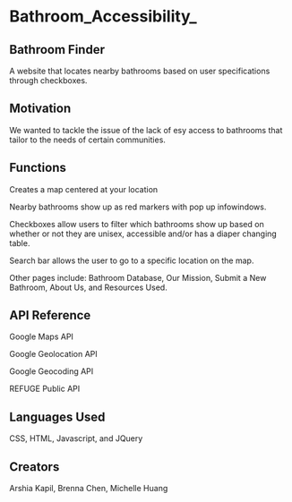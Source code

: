 # Bathroom_Accessibility_
## Bathroom Finder
 A website that locates nearby bathrooms based on user specifications through checkboxes.
## Motivation
We wanted to tackle the issue of the lack of esy access to bathrooms that tailor to the needs of certain communities.
## Functions
 Creates a map centered at your location
 
 Nearby bathrooms show up as red markers with pop up infowindows.
 
 Checkboxes allow users to filter which bathrooms show up based on whether or not they are unisex, accessible and/or has a diaper changing table.
 
 Search bar allows the user to go to a specific location on the map.
 
 Other pages include: Bathroom Database, Our Mission, Submit a New Bathroom, About Us, and Resources Used.
## API Reference
 Google Maps API
 
 Google Geolocation API
 
 Google Geocoding API
 
 REFUGE Public API
 
## Languages Used
 CSS, HTML, Javascript, and JQuery
## Creators
 Arshia Kapil, Brenna Chen, Michelle Huang

